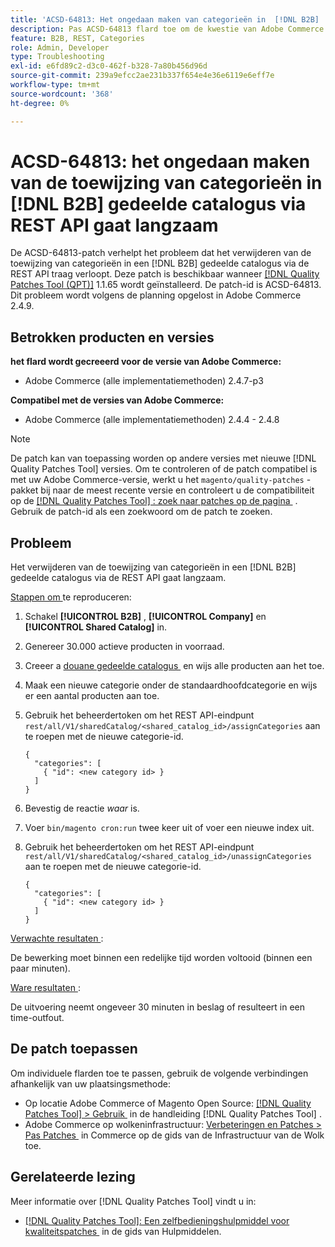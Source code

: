```yaml
---
title: 'ACSD-64813: Het ongedaan maken van categorieën in  [!DNL B2B]  gedeelde catalogus via REST API is langzaam'
description: Pas ACSD-64813 flard toe om de kwestie van Adobe Commerce te bevestigen waar het unsigning van categorieën in a  [!DNL B2B]  gedeelde catalogus via REST API langzaam is.
feature: B2B, REST, Categories
role: Admin, Developer
type: Troubleshooting
exl-id: e6fd89c2-d3c0-462f-b328-7a80b456d96d
source-git-commit: 239a9efcc2ae231b337f654e4e36e6119e6eff7e
workflow-type: tm+mt
source-wordcount: '368'
ht-degree: 0%

---
```


# ACSD-64813: het ongedaan maken van de toewijzing van categorieën in [!DNL B2B] gedeelde catalogus via REST API gaat langzaam

De ACSD-64813-patch verhelpt het probleem dat het verwijderen van de toewijzing van categorieën in een [!DNL B2B] gedeelde catalogus via de REST API traag verloopt. Deze patch is beschikbaar wanneer [[!DNL Quality Patches Tool (QPT)]](/help/tools/quality-patches-tool/quality-patches-tool-to-self-serve-quality-patches.md) 1.1.65 wordt geïnstalleerd. De patch-id is ACSD-64813. Dit probleem wordt volgens de planning opgelost in Adobe Commerce 2.4.9.

## Betrokken producten en versies

**het flard wordt gecreeerd voor de versie van Adobe Commerce:**

* Adobe Commerce (alle implementatiemethoden) 2.4.7-p3

**Compatibel met de versies van Adobe Commerce:**

* Adobe Commerce (alle implementatiemethoden) 2.4.4 - 2.4.8

>[!NOTE]
>
>De patch kan van toepassing worden op andere versies met nieuwe [!DNL Quality Patches Tool] versies. Om te controleren of de patch compatibel is met uw Adobe Commerce-versie, werkt u het `magento/quality-patches` -pakket bij naar de meest recente versie en controleert u de compatibiliteit op de [[!DNL Quality Patches Tool] : zoek naar patches op de pagina &#x200B;](https://experienceleague.adobe.com/tools/commerce-quality-patches/index.html?lang=nl-NL) . Gebruik de patch-id als een zoekwoord om de patch te zoeken.

## Probleem

Het verwijderen van de toewijzing van categorieën in een [!DNL B2B] gedeelde catalogus via de REST API gaat langzaam.

<u> Stappen om </u> te reproduceren:

1. Schakel **[!UICONTROL B2B]** , **[!UICONTROL Company]** en **[!UICONTROL Shared Catalog]** in.
1. Genereer 30.000 actieve producten in voorraad.
1. Creeer a [&#x200B; douane gedeelde catalogus &#x200B;](https://experienceleague.adobe.com/nl/docs/commerce-admin/b2b/shared-catalogs/catalog-shared#actions-controls) en wijs alle producten aan het toe.
1. Maak een nieuwe categorie onder de standaardhoofdcategorie en wijs er een aantal producten aan toe.
1. Gebruik het beheerdertoken om het REST API-eindpunt `rest/all/V1/sharedCatalog/<shared_catalog_id>/assignCategories` aan te roepen met de nieuwe categorie-id.

   ```
   {
     "categories": [
       { "id": <new category id> }
     ]
   }
   ```

1. Bevestig de reactie *waar* is.
1. Voer `bin/magento cron:run` twee keer uit of voer een nieuwe index uit.
1. Gebruik het beheerdertoken om het REST API-eindpunt `rest/all/V1/sharedCatalog/<shared_catalog_id>/unassignCategories` aan te roepen met de nieuwe categorie-id.

   ```
   {
     "categories": [
       { "id": <new category id> }
     ]
   }
   ```

<u> Verwachte resultaten </u>:

De bewerking moet binnen een redelijke tijd worden voltooid (binnen een paar minuten).

<u> Ware resultaten </u>:

De uitvoering neemt ongeveer 30 minuten in beslag of resulteert in een time-outfout.

## De patch toepassen

Om individuele flarden toe te passen, gebruik de volgende verbindingen afhankelijk van uw plaatsingsmethode:

* Op locatie Adobe Commerce of Magento Open Source: [[!DNL Quality Patches Tool] > Gebruik &#x200B;](/help/tools/quality-patches-tool/usage.md) in de handleiding [!DNL Quality Patches Tool] .
* Adobe Commerce op wolkeninfrastructuur: [&#x200B; Verbeteringen en Patches > Pas Patches &#x200B;](https://experienceleague.adobe.com/docs/commerce-cloud-service/user-guide/develop/upgrade/apply-patches.html?lang=nl-NL) in Commerce op de gids van de Infrastructuur van de Wolk toe.

## Gerelateerde lezing

Meer informatie over [!DNL Quality Patches Tool] vindt u in:

* [[!DNL Quality Patches Tool]: Een zelfbedieningshulpmiddel voor kwaliteitspatches &#x200B;](/help/tools/quality-patches-tool/quality-patches-tool-to-self-serve-quality-patches.md) in de gids van Hulpmiddelen.
